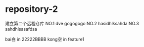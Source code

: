 # repository-2
建立第二个远程仓库
NO.1 dve gogogogo
NO.2 hasidhlksahda
NO.3 sahdhlsasafdsa


bai白 in 22222BBBB
kong空 in feature1

